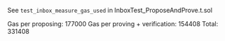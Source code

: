 See `test_inbox_measure_gas_used` in InboxTest_ProposeAndProve.t.sol

Gas per proposing: 177000
Gas per proving + verification: 154408
Total: 331408
